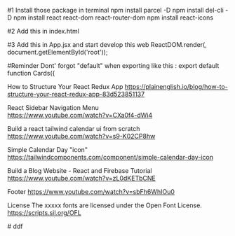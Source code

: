 #1 Install those package in terminal
npm install parcel -D
npm install del-cli -D
npm install react react-dom react-router-dom
npm install react-icons

#2 Add this in index.html
<script src="./App.jsx" type="module"></script>

#3 Add this in App.jsx and start develop this web
ReactDOM.render(<App />, document.getElementById('root'));

#Reminder 
Dont' forgot "default" when exporting like this : export default function Cards({ 

How to Structure Your React Redux App
https://plainenglish.io/blog/how-to-structure-your-react-redux-app-83d523851137

React Sidebar Navigation Menu  
https://www.youtube.com/watch?v=CXa0f4-dWi4

Build a react tailwind calendar ui from scratch 
https://www.youtube.com/watch?v=s9-K02CP8hw

Simple Calendar Day "icon"
https://tailwindcomponents.com/component/simple-calendar-day-icon

Build a Blog Website - React and Firebase Tutorial
https://www.youtube.com/watch?v=zL0dKETbCNE

Footer
https://www.youtube.com/watch?v=sbFh6WhIOu0

License
The xxxxx fonts are licensed under the Open Font License.
https://scripts.sil.org/OFL

#   d d f  
 